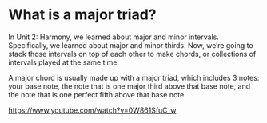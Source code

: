 # What is a major triad?

In Unit 2: Harmony, we learned about major and minor intervals. Specifically, we learned about major and minor thirds. Now, we’re going to stack those intervals on top of each other to make chords, or collections of intervals played at the same time.

A major chord is usually made up with a major triad, which includes 3 notes: your base note, the note that is one major third above that base note, and the note that is one perfect fifth above that base note.

https://www.youtube.com/watch?v=0W861SfuC_w
